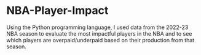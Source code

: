 # NBA-Player-Impact

Using the Python programming language, I used data from the 2022-23 NBA season to evaluate the most impactful players in the NBA and to see which players are overpaid/underpaid based on their production from that season.
